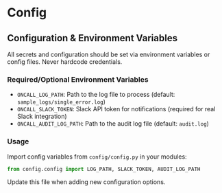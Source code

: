 # Config

## Configuration & Environment Variables

All secrets and configuration should be set via environment variables or config files. Never hardcode credentials.

### Required/Optional Environment Variables
- `ONCALL_LOG_PATH`: Path to the log file to process (default: `sample_logs/single_error.log`)
- `ONCALL_SLACK_TOKEN`: Slack API token for notifications (required for real Slack integration)
- `ONCALL_AUDIT_LOG_PATH`: Path to the audit log file (default: `audit.log`)

### Usage
Import config variables from `config/config.py` in your modules:

```python
from config.config import LOG_PATH, SLACK_TOKEN, AUDIT_LOG_PATH
```

Update this file when adding new configuration options.
